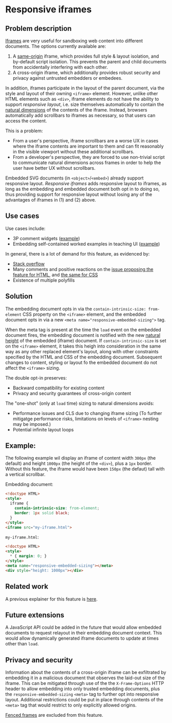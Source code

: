 # Responsive iframes

## Problem description

[Iframes](https://developer.mozilla.org/en-US/docs/Web/HTML/Reference/Elements/iframe) are very useful for sandboxing web content into different documents. The options currently available are:
 1. A [same-origin](https://developer.mozilla.org/en-US/docs/Web/Security/Same-origin_policy) iframe, which provides full style & 
layout isolation, and by-default script isolation. This prevents the parent and child documents from accidentally interfering with each other.
 2. A cross-origin iframe, which additionally provides robust security and privacy against untrusted embedders or embedees.

In addition, iframes participate in the layout of the parent document, via the style and layout of their owning `<iframe>` element.
However, unlike other HTML elements such as `<div>`, iframe elements do not have the ability to support *responsive layout*, i.e. size themselves automatically to contain the [natural dimensions](https://drafts.csswg.org/css-images-3/#natural-dimensions) of the contents of the iframe. Instead, browsers automatically add scrollbars to iframes as necessary, so that users can access the content.

This is a problem:
 * From a user's perspective, iframe scrollbars are a worse UX in cases where the iframe contents are important to them and can fit reasonably in the visible viewport without these additional scrollbars.
 * From a developer's perspective, they are forced to use non-trivial script to communicate natural dimensions across frames in order to help the user have better UX without scrollbars. 

Embedded SVG documents (in `<object>`/`<embed>`) already support responsive layout. *Responsive iframes* adds responsive layout to iframes, as long as the embedding and embedded document both opt in to doing so, thus providing support for responsive layout without losing any of the advantages of iframes in (1) and (2) above.

## Use cases

Use cases include:
 * 3P comment widgets ([example](https://github.com/whatwg/html/issues/555#issuecomment-177836009))
 * Embedding self-contained worked examples in teaching UI ([example](https://browser.engineering/layout.html#block-layout))

In general, there is a lot of demand for this feature, as evidenced by:
 * [Stack overflow](https://stackoverflow.com/search?q=resize+iframe)
 * Many comments and positive reactions on the [issue proposing the feature for HTML](https://github.com/whatwg/html/issues/555), and [the same for CSS](https://github.com/w3c/csswg-drafts/issues/1771)
 * Existence of multiple polyfills

## Solution

The embedding document opts in via the `contain-intrinsic-size: from-element` CSS property on the `<iframe>` element, and the embedded document opts in via a new `<meta name="responsive-embedded-sizing">` tag.

When the meta tag is present at the time the `load` event on the embedded document fires, the embedding document is notified with the new [natural height](https://drafts.csswg.org/css-images-3/#natural-height) of the embedded (iframe) document. If `contain-intrinsic-size` is set on the `<iframe>` element, it takes this heigh into consideration in the same way as any other replaced element's layout, along with other constraints specified by the HTML and CSS of the embedding document. Subsequent changes to content, styling or layout fo the embedded document do not affect the `<iframe>` sizing.

The double opt-in preserves:
 * Backward compatibility for existing content
 * Privacy and security guarantees of cross-origin content

The "one-shot" (only at `load` time) sizing to natural dimensions avoids:
 * Performance issues and CLS due to changing iframe sizing (To further mitigatge performance risks, limitations on levels of `<iframe>` nesting may be imposed.)
 * Potential infinite layout loops

## Example:

The following example wil display an iframe of content width `300px` (the default) and height `1000px` (the height of the `<div>`),
plus a `1px` border. Without this feature, the iframe would have been `150px` (the defaut) tall with a vertical scrollbar.

Embedding document:

```html
<!doctype HTML>
<style>
  iframe {
    contain-intrinsic-size: from-element;
    border: 1px solid black;
  }
</style>
<iframe src="my-iframe.html">
```

`my-iframe.html`:
```html
<!doctype HTML>
<style>
  * { margin: 0; }
</style>
<meta name="responsive-embedded-sizing"></meta>
<div style="height: 1000px"></div>
```

## Related work

A previous explainer for this feature is [here](https://github.com/domenic/cooperatively-sized-iframes).

## Future extensions

A JavaScript API could be added in the future that would allow embedded documents to request relayout in their embedding document context. This would allow dynamically generated iframe documents to update at times other than `load`.

## Privacy and security

Information about the contents of a cross-origin iframe can be exfiltrated by embedding it in a malicious document that observes the laid-out size of the iframe. This can be mitigated through use of the the `X-Frame-Options` HTTP header to allow embedding into only trusted embedding documents, plus the `responsive-embedded-sizing` `<meta>` tag to further opt into responsive layout. Additional restrictions could be put in place through contents of the `<meta>` tag that would restrict to only explicitly allowed origins.

[Fenced frames](https://developer.mozilla.org/en-US/docs/Web/HTML/Reference/Elements/fencedframe) are excluded from this feature.
